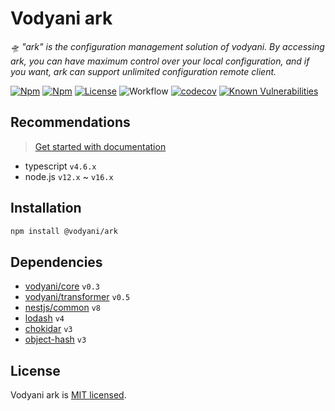 # Vodyani ark

*🛸  "ark" is the configuration management solution of vodyani. By accessing ark, you can have maximum control over your local configuration, and if you want, ark can support unlimited configuration remote client.*

[![Npm](https://img.shields.io/npm/v/@vodyani/ark)](https://www.npmjs.com/package/@vodyani/ark)
[![Npm](https://img.shields.io/npm/dm/@vodyani/ark)](https://www.npmjs.com/package/@vodyani/ark)
[![License](https://img.shields.io/github/license/vodyani/ark)](LICENSE)
![Workflow](https://github.com/vodyani/ark/actions/workflows/release.yml/badge.svg)
[![codecov](https://codecov.io/gh/vodyani/ark/branch/master/graph/badge.svg?token=3L3398C2KW)](https://codecov.io/gh/vodyani/ark)
[![Known Vulnerabilities](https://snyk.io/test/github/vodyani/ark/badge.svg?targetFile=package.json)](https://snyk.io/test/github/vodyani/ark?targetFile=package.json)


## Recommendations
> [Get started with documentation](https://vodyani.vercel.app/docs/advanced/ark)

- typescript `v4.6.x`
- node.js `v12.x` ~ `v16.x`

## Installation

```sh
npm install @vodyani/ark
```

## Dependencies

- [vodyani/core](https://github.com/vodyani/core) `v0.3`
- [vodyani/transformer](https://github.com/vodyani/transformer) `v0.5`
- [nestjs/common](https://github.com/nestjs) `v8`
- [lodash](https://github.com/lodash/lodash) `v4`
- [chokidar](https://github.com/paulmillr/chokidar) `v3`
- [object-hash](https://github.com/puleos/object-hash) `v3`

## License

Vodyani ark is [MIT licensed](LICENSE).
